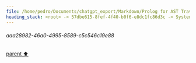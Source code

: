 ```yaml
---
file: /home/pedro/Documents/chatgpt_export/Markdown/Prolog for AST Traversal.md
heading_stack: <root> -> 57dbe615-8fef-4f40-b0f6-e8dc1fc86d3c -> System -> b3f5a560-ab8c-450c-99ec-f1fea291ac5f -> System -> aaa28982-46a0-4995-8589-c5c546c19e88
---
```

###### aaa28982-46a0-4995-8589-c5c546c19e88
[parent ⬆️](#b3f5a560-ab8c-450c-99ec-f1fea291ac5f)
